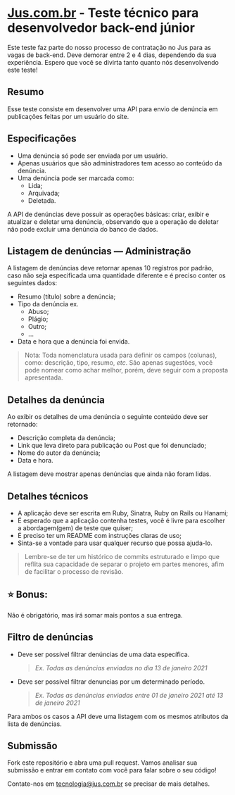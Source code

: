 # [Jus.com.br](https://jus.com.br) - Teste técnico para desenvolvedor back-end júnior

Este teste faz parte do nosso processo de contratação no Jus para as vagas de back-end. Deve demorar entre 2 e 4 dias, dependendo da sua experiência. Espero que você se divirta tanto quanto nós desenvolvendo este teste!


## Resumo

Esse teste consiste em desenvolver uma API para envio de denúncia em publicações feitas por um usuário do site.


## Especificações

  - Uma denúncia só pode ser enviada por um usuário.
  - Apenas usuários que são administradores tem acesso ao conteúdo da denúncia.
  - Uma denúncia pode ser marcada como:
    - Lida;
    - Arquivada;
    - Deletada.

A API de denúncias deve possuir as operações básicas: criar, exibir e atualizar e deletar uma denúncia, observando que a operação de deletar não pode excluir uma denúncia do banco de dados.


## Listagem de denúncias — Administração

A listagem de denúncias deve retornar apenas 10 registros por padrão, caso não seja especificada uma quantidade diferente e é preciso conter os seguintes dados:
  - Resumo (título) sobre a denúncia;
  - Tipo da denúncia ex.
    - Abuso;
    - Plágio;
    - Outro;
    - ...
  - Data e hora que a denúncia foi envida.

> Nota: Toda nomenclatura usada para definir os campos (colunas), como: descrição, tipo, resumo, _etc_. São apenas sugestões, você pode nomear como achar melhor, porém, deve seguir com a proposta apresentada.


## Detalhes da denúncia

Ao exibir os detalhes de uma denúncia o seguinte conteúdo deve ser retornado:
  - Descrição completa da denúncia;
  - Link que leva direto para publicação ou Post que foi denunciado;
  - Nome do autor da denúncia;
  - Data e hora.

A listagem deve mostrar apenas denúncias que ainda não foram lidas.


## Detalhes técnicos

  - A aplicação deve ser escrita em Ruby, Sinatra, Ruby on Rails ou Hanami;
  - É esperado que a aplicação contenha testes, você é livre para escolher a abordagem(gem) de teste que quiser;
  - É preciso ter um README com instruções claras de uso;
  - Sinta-se a vontade para usar qualquer recurso que possa ajuda-lo.

> Lembre-se de ter um histórico de commits estruturado e limpo que reflita sua capacidade de separar o projeto em partes menores, afim de facilitar o processo de revisão.


## ⭐️ Bonus:

Não é obrigatório, mas irá somar mais pontos a sua entrega.


## Filtro de denúncias

  - Deve ser possível filtrar denúncias de uma data específica.

    >_Ex. Todas as denúncias enviadas no dia 13 de janeiro 2021_

  - Deve ser possível filtrar denuncias por um determinado período.

    >_Ex. Todas as denúncias enviadas entre 01 de janeiro 2021 até 13 de janeiro 2021_

Para ambos os casos a API deve uma listagem com os mesmos atributos da lista de denúncias.


## Submissão

Fork este repositório e abra uma pull request. Vamos analisar sua submissão e entrar em contato com você para falar sobre o seu código!

Contate-nos em [tecnologia@jus.com.br](mailto:tecnologia@jus.com.br) se precisar de mais detalhes.
